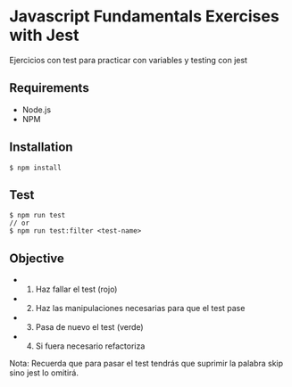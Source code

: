 # Javascript Fundamentals Exercises with Jest

Ejercicios con test para practicar con variables y testing con jest

## Requirements

- Node.js
- NPM

## Installation
```
$ npm install
```

## Test
```
$ npm run test
// or
$ npm run test:filter <test-name>
```


## Objective

- 1. Haz fallar el test (rojo)
- 2. Haz las manipulaciones necesarias para que el test pase
- 3. Pasa de nuevo el test (verde)
- 4. Si fuera necesario refactoriza

Nota: Recuerda que para pasar el test tendrás que suprimir la palabra skip sino jest lo omitirá.
